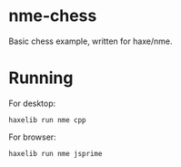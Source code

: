 # nme-chess
Basic chess example, written for haxe/nme.

# Running
For desktop:
```
haxelib run nme cpp
```


For browser:
```
haxelib run nme jsprime
```

